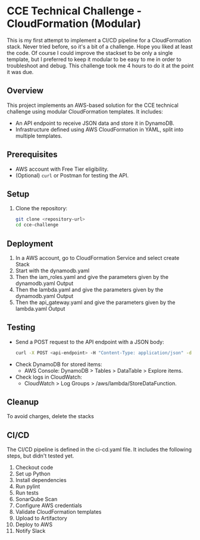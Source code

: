 # CCE Technical Challenge - CloudFormation (Modular)
This is my first attempt to implement a CI/CD pipeline for a CloudFormation stack.
Never tried before, so it's a bit of a challenge. Hope you liked at least the code.
Of course I could improve the stackset to be only a single template, but I preferred to keep it modular to be easy to me in order to troubleshoot and debug.
This challenge took me 4 hours to do it at the point it was due.

## Overview
This project implements an AWS-based solution for the CCE technical challenge using modular CloudFormation templates. It includes:
- An API endpoint to receive JSON data and store it in DynamoDB.
- Infrastructure defined using AWS CloudFormation in YAML, split into multiple templates.

## Prerequisites
- AWS account with Free Tier eligibility.
- (Optional) `curl` or Postman for testing the API.

## Setup
1. Clone the repository:
   ```bash
   git clone <repository-url>
   cd cce-challenge
   ```

## Deployment
1. In a AWS account, go to CloudFormation Service and select create Stack
2. Start with the dynamodb.yaml
3. Then the iam_roles.yaml and give the parameters given by the dynamodb.yaml Output
4. Then the lambda.yaml and give the parameters given by the dynamodb.yaml Output
5. Then the api_gateway.yaml and give the parameters given by the lambda.yaml Output   

## Testing
- Send a POST request to the API endpoint with a JSON body:
  ```bash
  curl -X POST <api-endpoint> -H "Content-Type: application/json" -d '{"name": "example", "value": 123}'
  ```
- Check DynamoDB for stored items:
  - AWS Console: DynamoDB > Tables > DataTable > Explore items.
- Check logs in CloudWatch:
  - CloudWatch > Log Groups > /aws/lambda/StoreDataFunction.

## Cleanup
To avoid charges, delete the stacks

## CI/CD
The CI/CD pipeline is defined in the ci-cd.yaml file. It includes the following steps, but didn't tested yet.
1. Checkout code
2. Set up Python
3. Install dependencies
4. Run pylint
5. Run tests
6. SonarQube Scan
7. Configure AWS credentials
8. Validate CloudFormation templates
9. Upload to Artifactory
10. Deploy to AWS
11. Notify Slack
